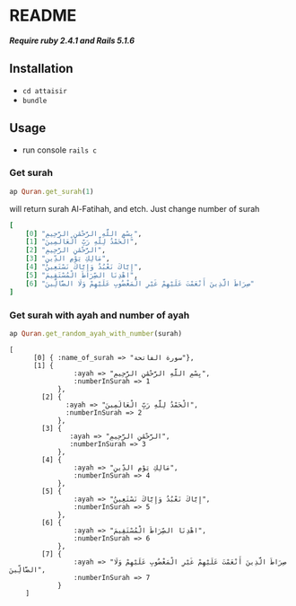 
# README

***Require ruby 2.4.1 and Rails 5.1.6***
## Installation

* `cd attaisir`
* `bundle`

## Usage
* run console `rails c`
### Get surah 
``` ruby
ap Quran.get_surah(1)
``` 
will return surah Al-Fatihah,  and etch. Just change number of surah 
``` ruby
[
	[0] "﻿بِسْمِ اللَّهِ الرَّحْمَٰنِ الرَّحِيمِ",
	[1] "الْحَمْدُ لِلَّهِ رَبِّ الْعَالَمِينَ",
	[2] "الرَّحْمَٰنِ الرَّحِيمِ",
	[3] "مَالِكِ يَوْمِ الدِّينِ",
	[4] "إِيَّاكَ نَعْبُدُ وَإِيَّاكَ نَسْتَعِينُ",
	[5] "اهْدِنَا الصِّرَاطَ الْمُسْتَقِيمَ",
	[6] "صِرَاطَ الَّذِينَ أَنْعَمْتَ عَلَيْهِمْ غَيْرِ الْمَغْضُوبِ عَلَيْهِمْ وَلَا الضَّالِّينَ"
]
```

### Get surah with ayah and number of ayah
``` ruby
ap Quran.get_random_ayah_with_number(surah)
```
    
    [ 
		  [0] { :name_of_surah => "سورة الفاتحة"},
		  [1] { 
				  	:ayah => "﻿بِسْمِ اللَّهِ الرَّحْمَٰنِ الرَّحِيمِ",
				  	:numberInSurah => 1
			    },
			[2] { 
				  :ayah => "الْحَمْدُ لِلَّهِ رَبِّ الْعَالَمِينَ",
				  :numberInSurah => 2
				},
			[3] { 
				   :ayah => "الرَّحْمَٰنِ الرَّحِيمِ",
				   :numberInSurah => 3
				},
			[4] { 
					:ayah => "مَالِكِ يَوْمِ الدِّينِ",
					:numberInSurah => 4
				},
			[5] {
					:ayah => "إِيَّاكَ نَعْبُدُ وَإِيَّاكَ نَسْتَعِينُ",
					:numberInSurah => 5
				},
			[6] {
					:ayah => "اهْدِنَا الصِّرَاطَ الْمُسْتَقِيمَ",
					:numberInSurah => 6
				},
			[7] {
					:ayah => "صِرَاطَ الَّذِينَ أَنْعَمْتَ عَلَيْهِمْ غَيْرِ الْمَغْضُوبِ عَلَيْهِمْ وَلَا الضَّالِّينَ",
					:numberInSurah => 7
				}
		]
